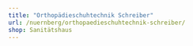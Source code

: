 ```yaml
---
title: "Orthopädieschuhtechnik Schreiber"
url: /nuernberg/orthopaedieschuhtechnik-schreiber/
shop: Sanitätshaus
---
```

